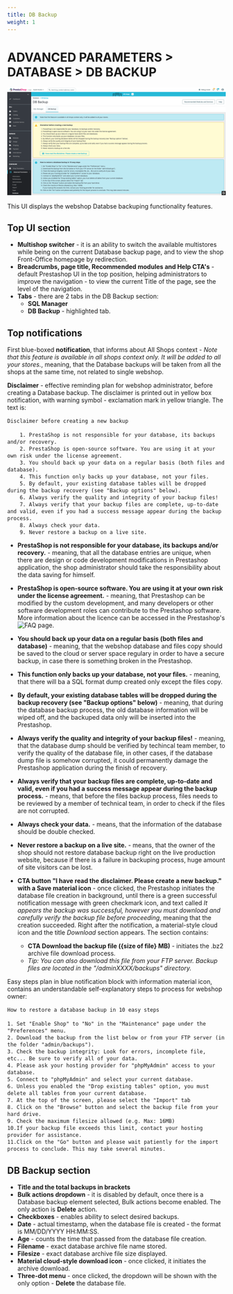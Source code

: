```yaml
---
title: DB Backup
weight: 1
---
```


# ADVANCED PARAMETERS > DATABASE > DB BACKUP

![Database Backup UI](static/img/configure-db-backup.png)

This UI displays the webshop Databse backuping functionality features.

## Top UI section

- **Multishop switcher** - it is an ability to switch the available multistores while being on the current Database backup page, and to view the shop Front-Office homepage by redirection.
- **Breadcrumbs, page title, Recommended modules and Help CTA's** - default Prestashop UI in the top position, helping administrators to improve the navigation - to view the current Title of the page, see the level of the navigation.
- **Tabs** - there are 2 tabs in the DB Backup section:
  - **SQL Manager**
  - **DB Backup** - highlighted tab.

## Top notifications

First blue-boxed **notification**, that informs about All Shops context - _Note that this feature is available in all shops context only. It will be added to all your stores._, meaning, that the Database backups will be taken from all the shops at the same time, not related to single webshop. 

**Disclaimer** - effective reminding plan for webshop administrator, before creating a Database backup. The disclaimer is printed out in yellow box notification, with warning symbol - exclamation mark in yellow triangle. The text is:

```
Disclaimer before creating a new backup

    1. PrestaShop is not responsible for your database, its backups and/or recovery.
    2. PrestaShop is open-source software. You are using it at your own risk under the license agreement.
    3. You should back up your data on a regular basis (both files and database).
    4. This function only backs up your database, not your files.
    5. By default, your existing database tables will be dropped during the backup recovery (see "Backup options" below).
    6. Always verify the quality and integrity of your backup files!
    7. Always verify that your backup files are complete, up-to-date and valid, even if you had a success message appear during the backup process.
    8. Always check your data.
    9. Never restore a backup on a live site.
```
- **PrestaShop is not responsible for your database, its backups and/or recovery.** - meaning, that all the database entries are unique, when there are design or code development modifications in Prestashop application, the shop administrator should take the responsibility about the data saving for himself.
- **PrestaShop is open-source software. You are using it at your own risk under the license agreement.** - meaning, that Prestashop can be modified by the custom development, and many developers or other software development roles can contribute to the Prestashop software. More information about the licence can be accessed in the Prestashop's ![FAQ page](https://www.prestashop.com/en/faq).
- **You should back up your data on a regular basis (both files and database)** - meaning, that the webshop database and files copy should be saved to the cloud or server space regulary in order to have a secure backup, in case there is something broken in the Prestashop.
- **This function only backs up your database, not your files.** - meaning, that there will ba a SQL format dump created only except the files copy.
- **By default, your existing database tables will be dropped during the backup recovery (see "Backup options" below)** - meaning, that during the database backup process, the old database information will be wiped off, and the backuped data only will be inserted into the Prestashop.
- **Always verify the quality and integrity of your backup files!** - meaning, that the database dump should be verified by techincal team member, to verify the quality of the database file, in other cases, if the database dump file is somehow corrupted, it could permanently damage the Prestashop application during the finish of recovery.
- **Always verify that your backup files are complete, up-to-date and valid, even if you had a success message appear during the backup process.** - means, that before the files backup process, files needs to be reviewed by a member of technical team, in order to check if the files are not corrupted.
- **Always check your data.** - means, that the information of the database should be double checked.
- **Never restore a backup on a live site.** - means, that the owner of the shop should not restore database backup right on the live production website, because if there is a failure in backuping process, huge amount of site visitors can be lost.

- **CTA button "I have read the disclaimer. Please create a new backup." with a Save material icon** - once clicked, the Prestashop initiates the database file creation in background, until there is a green successful notification message with green checkmark icon, and text called _It appears the backup was successful, however you must download and carefully verify the backup file before proceeding_, meaning that the creation succeeded. Right after the notification, a material-style cloud icon and the title _Download_ section appears. The section contains:
  - **CTA Download the backup file ({size of file} MB)** - initiates the .bz2 archive file download process.
  - _Tip: You can also download this file from your FTP server. Backup files are located in the "/adminXXXX/backups" directory._

Easy steps plan in blue notification block with information material icon, contains an understandable self-explanatory steps to process for webshop owner:

```
How to restore a database backup in 10 easy steps

1. Set "Enable Shop" to "No" in the "Maintenance" page under the "Preferences" menu.
2. Download the backup from the list below or from your FTP server (in the folder "admin/backups").
3. Check the backup integrity: Look for errors, incomplete file, etc... Be sure to verify all of your data.
4. Please ask your hosting provider for "phpMyAdmin" access to your database.
5. Connect to "phpMyAdmin" and select your current database.
6. Unless you enabled the "Drop existing tables" option, you must delete all tables from your current database.
7. At the top of the screen, please select the "Import" tab
8. Click on the "Browse" button and select the backup file from your hard drive.
9. Check the maximum filesize allowed (e.g. Max: 16MB)
10.If your backup file exceeds this limit, contact your hosting provider for assistance.
11.Click on the "Go" button and please wait patiently for the import process to conclude. This may take several minutes. 
```

## DB Backup section

- **Title and the total backups in brackets**
- **Bulk actions dropdown** - it is disabled by default, once there is a Database backup element selected, Bulk actions become enabled. The only action is **Delete** action.
- **Checkboxes** - enables ability to select desired backups.
- **Date** - actual timestamp, when the database file is created - the format is MM/DD/YYYY HH:MM:SS.
- **Age** - counts the time that passed from the database file creation.
- **Filename** - exact database archive file name stored.
- **Filesize** - exact database archive file size displayed.
- **Material cloud-style download icon** - once clicked, it initiates the archive download.
- **Three-dot menu** - once clicked, the dropdown will be shown with the only option - **Delete** the database file.
